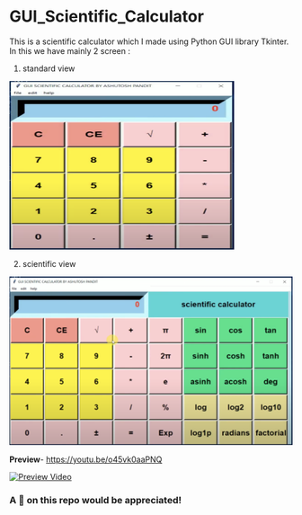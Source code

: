 # GUI_Scientific_Calculator

This is a scientific calculator which I made using Python GUI library Tkinter.
In this we have mainly 2 screen :
1. standard view
<img src="https://github.com/ashu-2022/GUI_Scientific_Calculator/blob/main/assets/GUI%20Scientific%20Calculator%20-%20Standard_View.png" width="400" height="300" alt="Standard View UI">

2. scientific view
<img src="https://github.com/ashu-2022/GUI_Scientific_Calculator/blob/main/assets/GUI%20Scientific%20Calculator%20-%20Scientific_View.png" width="600" height="300" alt="Scientific View UI">

**Preview**- https://youtu.be/o45vk0aaPNQ

[![Preview Video](https://img.youtube.com/vi/o45vk0aaPNQ/0.jpg)](https://www.youtube.com/watch?v=o45vk0aaPNQ)

### A 🌟 on this repo would be appreciated!
